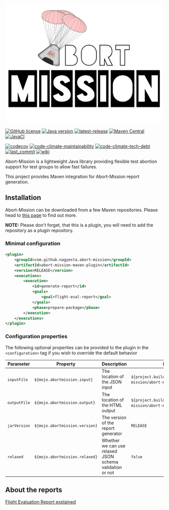 ![Abort-Mission](.github/assets/Abort-Mission-logo_export_transparent_640.png)

[![GitHub license](https://img.shields.io/github/license/nagyesta/abort-mission-maven-plugin?color=informational)](https://raw.githubusercontent.com/nagyesta/abort-mission-maven-plugin/main/LICENSE)
[![Java version](https://img.shields.io/badge/Java%20version-8-yellow?logo=java)](https://img.shields.io/badge/Java%20version-8-yellow?logo=java)
[![latest-release](https://img.shields.io/github/v/tag/nagyesta/abort-mission-maven-plugin?color=blue&logo=git&label=releases&sort=semver)](https://github.com/nagyesta/abort-mission-maven-plugin/releases)
[![Maven Central](https://img.shields.io/maven-central/v/com.github.nagyesta.abort-mission/abort-mission-maven-plugin?logo=apache-maven)](https://search.maven.org/artifact/com.github.nagyesta.abort-mission/abort-mission-maven-plugin)
[![JavaCI](https://img.shields.io/github/workflow/status/nagyesta/abort-mission-maven-plugin/JavaCI?logo=github)](https://img.shields.io/github/workflow/status/nagyesta/abort-mission-maven-plugin/JavaCI?logo=github)

[![codecov](https://img.shields.io/codecov/c/github/nagyesta/abort-mission-maven-plugin?label=Coverage&token=9L48Q6M9HN)](https://img.shields.io/codecov/c/github/nagyesta/abort-mission-maven-plugin?label=Coverage&token=9L48Q6M9HN)
[![code-climate-maintainability](https://img.shields.io/codeclimate/maintainability/nagyesta/abort-mission-maven-plugin?logo=code%20climate)](https://img.shields.io/codeclimate/maintainability/nagyesta/abort-mission-maven-plugin?logo=code%20climate)
[![code-climate-tech-debt](https://img.shields.io/codeclimate/tech-debt/nagyesta/abort-mission-maven-plugin?logo=code%20climate)](https://img.shields.io/codeclimate/tech-debt/nagyesta/abort-mission-maven-plugin?logo=code%20climate)
[![last_commit](https://img.shields.io/github/last-commit/nagyesta/abort-mission-maven-plugin?logo=git)](https://img.shields.io/github/last-commit/nagyesta/abort-mission-maven-plugin?logo=git)
[![wiki](https://img.shields.io/badge/See-Wiki-informational)](https://github.com/nagyesta/abort-mission/wiki)

Abort-Mission is a lightweight Java library providing flexible test abortion support for test groups to allow fast
failures.

This project provides Maven integration for Abort-Mission report generation.

## Installation

Abort-Mission can be downloaded from a few Maven repositories. Please head to
[this page](https://github.com/nagyesta/abort-mission/wiki/Configuring-our-repository-for-your-build-system)
to find out more.

**NOTE:** Please don't forget, that this is a plugin, you will need to add the repository as a plugin repository.

### Minimal configuration

```xml
<plugin>
    <groupId>com.github.nagyesta.abort-mission</groupId>
    <artifactId>abort-mission-maven-plugin</artifactId>
    <version>RELEASE</version>
    <executions>
        <execution>
            <id>generate-report</id>
            <goals>
                <goal>flight-eval-report</goal>
            </goals>
            <phase>prepare-package</phase>
        </execution>
    </executions>
</plugin>
```

### Configuration properties

The following optional properties can be provided to the plugin in the `<configuration>` tag if you wish to
override the default behavior

| Parameter    | Property                       | Description                                              | Default value                                                                |
| ------------ | ------------------------------ | -------------------------------------------------------- | ---------------------------------------------------------------------------- |
| `inputFile`  | `${mojo.abortmission.input}`   | The location of the JSON input                           | `${project.build.directory}/reports/abort-mission/abort-mission-report.json` |
| `outputFile` | `${mojo.abortmission.output}`  | The location of the HTML output                          | `${project.build.directory}/reports/abort-mission/abort-mission-report.html` |
| `jarVersion` | `${mojo.abortmission.version}` | The version of the report generator                      | `RELEASE`                                                                    |
| `relaxed`    | `${mojo.abortmission.relaxed}` | Whether we can use relaxed JSON schema validation or not | `false`                                                                      |

## About the reports

[Flight Evaluation Report explained](https://github.com/nagyesta/abort-mission/wiki/Flight-Evaluation-Report-explained)
